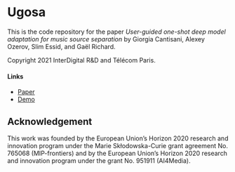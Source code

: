 Ugosa
========================================================

This is the code repository for the paper 
*User-guided one-shot deep model adaptation for music source separation*
by Giorgia Cantisani, Alexey Ozerov, Slim Essid, and Gaël Richard.

Copyright 2021 InterDigital R&D and Télécom Paris.

#### Links
- [Paper](https://hal.telecom-paris.fr/hal-03219350)
- [Demo](https://adasp.telecom-paris.fr/resources/2021-06-01-ugosa-paper)

Acknowledgement
--------------
This work was founded by the European Union’s Horizon 2020 research and innovation program under the Marie Skłodowska-Curie grant agreement No. 765068 (MIP-frontiers) and by the European Union’s Horizon 2020 research and innovation program under the grant No. 951911 (AI4Media).
